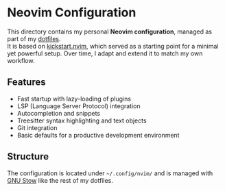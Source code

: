# Neovim Configuration

This directory contains my personal **Neovim configuration**, managed as part of my [dotfiles](../..).  
It is based on [kickstart.nvim](https://github.com/nvim-lua/kickstart.nvim), which served as a starting point for a minimal yet powerful setup. Over time, I adapt and extend it to match my own workflow.

## Features
- Fast startup with lazy-loading of plugins
- LSP (Language Server Protocol) integration
- Autocompletion and snippets
- Treesitter syntax highlighting and text objects
- Git integration
- Basic defaults for a productive development environment

## Structure
The configuration is located under `~/.config/nvim/` and is managed with [GNU Stow](https://www.gnu.org/software/stow/) like the rest of my dotfiles.
